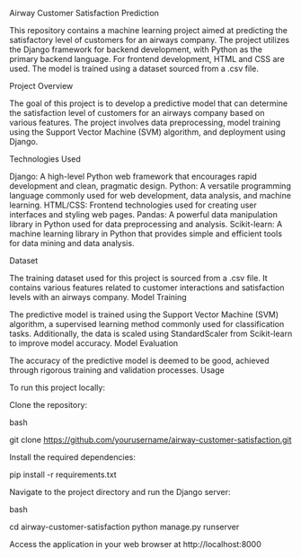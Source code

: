 Airway Customer Satisfaction Prediction

This repository contains a machine learning project aimed at predicting the satisfactory level of customers for an airways company. The project utilizes the Django framework for backend development, with Python as the primary backend language. For frontend development, HTML and CSS are used. The model is trained using a dataset sourced from a .csv file.

Project Overview

The goal of this project is to develop a predictive model that can determine the satisfaction level of customers for an airways company based on various features. The project involves data preprocessing, model training using the Support Vector Machine (SVM) algorithm, and deployment using Django.

Technologies Used

Django: A high-level Python web framework that encourages rapid development and clean, pragmatic design.
Python: A versatile programming language commonly used for web development, data analysis, and machine learning.
HTML/CSS: Frontend technologies used for creating user interfaces and styling web pages.
Pandas: A powerful data manipulation library in Python used for data preprocessing and analysis.
Scikit-learn: A machine learning library in Python that provides simple and efficient tools for data mining and data analysis.

Dataset

The training dataset used for this project is sourced from a .csv file. It contains various features related to customer interactions and satisfaction levels with an airways company. Model Training

The predictive model is trained using the Support Vector Machine (SVM) algorithm, a supervised learning method commonly used for classification tasks. Additionally, the data is scaled using StandardScaler from Scikit-learn to improve model accuracy. Model Evaluation

The accuracy of the predictive model is deemed to be good, achieved through rigorous training and validation processes. Usage

To run this project locally:

Clone the repository:

bash

git clone https://github.com/yourusername/airway-customer-satisfaction.git

Install the required dependencies:

pip install -r requirements.txt

Navigate to the project directory and run the Django server:

bash

cd airway-customer-satisfaction python manage.py runserver

Access the application in your web browser at http://localhost:8000
